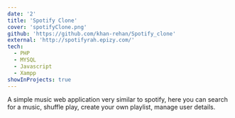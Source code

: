 ```yaml
---
date: '2'
title: 'Spotify Clone'
cover: 'spotifyClone.png'
github: 'https://github.com/khan-rehan/Spotify_clone'
external: 'http://spotifyrah.epizy.com/'
tech:
  - PHP
  - MYSQL
  - Javascript
  - Xampp
showInProjects: true
---
```


A simple music web application very similar to spotify, here you can search for a music, shuffle play, create your own playlist, manage user details.

